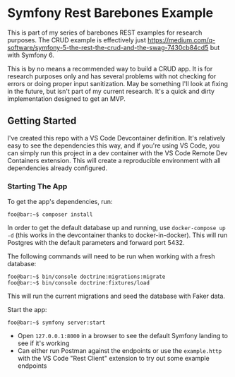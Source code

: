 # Symfony Rest Barebones Example

This is part of my series of barebones REST examples for research purposes. The CRUD example is effectively just
https://medium.com/q-software/symfony-5-the-rest-the-crud-and-the-swag-7430cb84cd5 but with Symfony 6.

This is by no means a recommended way to build a CRUD app. It is for research purposes only and has several problems with
not checking for errors or doing proper input sanitization. May be something I'll look at fixing in the future, but
isn't part of my current research. It's a quick and dirty implementation designed to get an MVP.

## Getting Started

I've created this repo with a VS Code Devcontainer definition. It's relatively easy to see the dependencies this way,
and if you're using VS Code, you can simply run this project in a dev container with the VS Code Remote Dev Containers
extension. This will create a reproducible environment with all dependencies already configured.

### Starting The App

To get the app's dependencies, run:

```console
foo@bar:~$ composer install
```

In order to get the default database up and running, use `docker-compose up -d` (this works in the devcontainer thanks to
docker-in-docker). This will run Postgres with the default parameters and forward port 5432.

The following commands will need to be run when working with a fresh database:

```console
foo@bar:~$ bin/console doctrine:migrations:migrate
foo@bar:~$ bin/console doctrine:fixtures/load
```

This will run the current migrations and seed the database with Faker data.

Start the app:

```
foo@bar:~$ symfony server:start
```

- Open `127.0.0.1:8000` in a browser to see the default Symfony landing to see if it's working
- Can either run Postman against the endpoints or use the `example.http` with the VS Code "Rest Client" extension to try out some example endpoints
